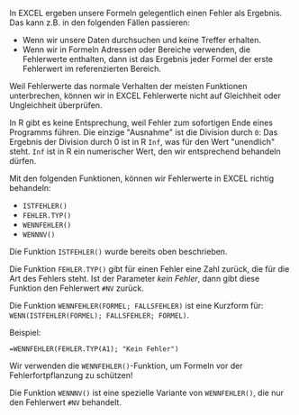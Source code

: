 In EXCEL ergeben unsere Formeln gelegentlich einen Fehler als Ergebnis. Das kann z.B. in den folgenden Fällen passieren:

* Wenn wir unsere Daten durchsuchen und keine Treffer erhalten. 
* Wenn wir in Formeln Adressen oder Bereiche verwenden, die Fehlerwerte enthalten, dann ist das Ergebnis jeder Formel der erste Fehlerwert im referenzierten Bereich. 

Weil Fehlerwerte das normale Verhalten der meisten Funktionen unterbrechen, können wir in EXCEL Fehlerwerte nicht auf Gleichheit oder Ungleichheit überprüfen.

<p class="alert alert-info" markdown="1">
In R gibt es keine Entsprechung, weil Fehler zum sofortigen Ende eines Programms führen. Die einzige "Ausnahme" ist die Division durch <code>0</code>: Das Ergebnis der Division durch 0 ist in R  <code>Inf</code>, was für den Wert "unendlich" steht. <code>Inf</code> ist in R ein numerischer Wert, den wir entsprechend behandeln dürfen.
</p>

Mit den folgenden Funktionen, können wir Fehlerwerte in EXCEL richtig behandeln: 

* `ISTFEHLER()`
* `FEHLER.TYP()`
* `WENNFEHLER()`
* `WENNNV()`

Die Funktion `ISTFEHLER()` wurde bereits oben beschrieben. 

Die Funktion `FEHLER.TYP()` gibt für einen Fehler eine Zahl zurück, die für die Art des Fehlers steht. Ist der Parameter *kein Fehler*, dann gibt diese Funktion den Fehlerwert `#NV` zurück. 

Die Funktion `WENNFEHLER(FORMEL; FALLSFEHLER)` ist eine  Kurzform für: `WENN(ISTFEHLER(FORMEL); FALLSFEHLER; FORMEL)`. 

Beispiel: 

```
=WENNFEHLER(FEHLER.TYP(A1); "Kein Fehler")
```

<p class="alert alert-warning" markdown="1">
Wir verwenden die <code>WENNFEHLER()</code>-Funktion, um Formeln vor der Fehlerfortpflanzung zu schützen!
</p>

Die Funktion `WENNNV()` ist eine spezielle Variante von `WENNFEHLER()`, die nur den Fehlerwert `#NV` behandelt. 
